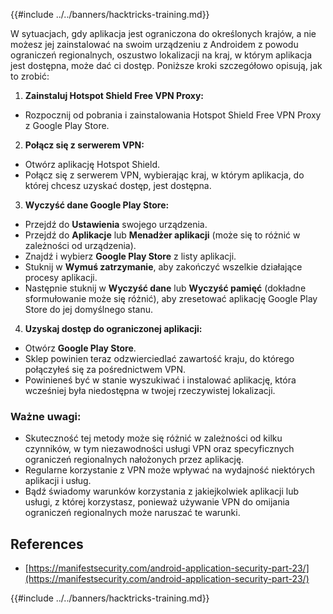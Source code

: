 {{#include ../../banners/hacktricks-training.md}}

W sytuacjach, gdy aplikacja jest ograniczona do określonych krajów, a nie możesz jej zainstalować na swoim urządzeniu z Androidem z powodu ograniczeń regionalnych, oszustwo lokalizacji na kraj, w którym aplikacja jest dostępna, może dać ci dostęp. Poniższe kroki szczegółowo opisują, jak to zrobić:

1. **Zainstaluj Hotspot Shield Free VPN Proxy:**

- Rozpocznij od pobrania i zainstalowania Hotspot Shield Free VPN Proxy z Google Play Store.

2. **Połącz się z serwerem VPN:**

- Otwórz aplikację Hotspot Shield.
- Połącz się z serwerem VPN, wybierając kraj, w którym aplikacja, do której chcesz uzyskać dostęp, jest dostępna.

3. **Wyczyść dane Google Play Store:**

- Przejdź do **Ustawienia** swojego urządzenia.
- Przejdź do **Aplikacje** lub **Menadżer aplikacji** (może się to różnić w zależności od urządzenia).
- Znajdź i wybierz **Google Play Store** z listy aplikacji.
- Stuknij w **Wymuś zatrzymanie**, aby zakończyć wszelkie działające procesy aplikacji.
- Następnie stuknij w **Wyczyść dane** lub **Wyczyść pamięć** (dokładne sformułowanie może się różnić), aby zresetować aplikację Google Play Store do jej domyślnego stanu.

4. **Uzyskaj dostęp do ograniczonej aplikacji:**
- Otwórz **Google Play Store**.
- Sklep powinien teraz odzwierciedlać zawartość kraju, do którego połączyłeś się za pośrednictwem VPN.
- Powinieneś być w stanie wyszukiwać i instalować aplikację, która wcześniej była niedostępna w twojej rzeczywistej lokalizacji.

### Ważne uwagi:

- Skuteczność tej metody może się różnić w zależności od kilku czynników, w tym niezawodności usługi VPN oraz specyficznych ograniczeń regionalnych nałożonych przez aplikację.
- Regularne korzystanie z VPN może wpływać na wydajność niektórych aplikacji i usług.
- Bądź świadomy warunków korzystania z jakiejkolwiek aplikacji lub usługi, z której korzystasz, ponieważ używanie VPN do omijania ograniczeń regionalnych może naruszać te warunki.

## References

- [https://manifestsecurity.com/android-application-security-part-23/](https://manifestsecurity.com/android-application-security-part-23/)

{{#include ../../banners/hacktricks-training.md}}
